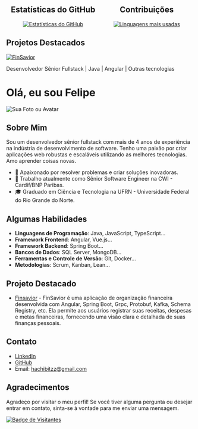 <div align="center">
  <div style="display: flex; justify-content: space-between;">
    <div style="flex: 50%;">
      <h2>Estatísticas do GitHub</h2>
      <a href="https://github.com/anuraghazra/github-readme-stats">
        <img src="https://github-readme-stats.vercel.app/api?username=Hachibitz&show_icons=true&count_private=true&theme=dark" alt="Estatísticas do GitHub">
      </a>
    </div>
    <div style="flex: 50%;">
      <h2>Contribuições</h2>
      <a href="https://github.com/anuraghazra/github-readme-stats">
        <img src="https://github-readme-stats.vercel.app/api/top-langs/?username=Hachibitz&layout=compact&theme=dark" alt="Linguagens mais usadas">
      </a>
    </div>
  </div>
</div>

## Projetos Destacados

[![FinSavior](https://github-readme-stats.vercel.app/api/pin/?username=Hachibitz&repo=FinSavior&theme=dark)](https://github.com/Hachibitz/FinSavior)

Desenvolvedor Sênior Fullstack | Java | Angular | Outras tecnologias

# Olá, eu sou Felipe

![Sua Foto ou Avatar](https://i.postimg.cc/90Dy9mGk/1659444457744.jpg)

## Sobre Mim

Sou um desenvolvedor sênior fullstack com mais de 4 anos de experiência na indústria de desenvolvimento de software. Tenho uma paixão por criar aplicações web robustas e escaláveis utilizando as melhores tecnologias. Amo aprender coisas novas.

- 🌟 Apaixonado por resolver problemas e criar soluções inovadoras.
- 💼 Trabalho atualmente como Sênior Software Engineer na CWI - Cardif/BNP Paribas.
- 🎓 Graduado em Ciência e Tecnologia na UFRN - Universidade Federal do Rio Grande do Norte.

## Algumas Habilidades

- **Linguagens de Programação**: Java, JavaScript, TypeScript...
- **Framework Frontend**: Angular, Vue.js...
- **Framework Backend**: Spring Boot...
- **Bancos de Dados**: SQL Server, MongoDB...
- **Ferramentas e Controle de Versão**: Git, Docker...
- **Metodologias**: Scrum, Kanban, Lean...

## Projeto Destacado

- [Finsavior](https://github.com/Hachibitz/FinSavior) - FinSavior é uma aplicação de organização financeira desenvolvida com Angular, Spring Boot, Grpc, Protobuf, Kafka, Schema Registry, etc. Ela permite aos usuários registrar suas receitas, despesas e metas financeiras, fornecendo uma visão clara e detalhada de suas finanças pessoais.

## Contato

- [LinkedIn](https://www.linkedin.com/in/felipe-almeida-dev/)
- [GitHub](https://github.com/Hachibitz)
- Email: hachibitzz@gmail.com

## Agradecimentos

Agradeço por visitar o meu perfil! Se você tiver alguma pergunta ou desejar entrar em contato, sinta-se à vontade para me enviar uma mensagem.

[![Badge de Visitantes](https://visitor-badge.glitch.me/badge?page_id=Hachibitz.readme)](https://github.com/Hachibitz)

